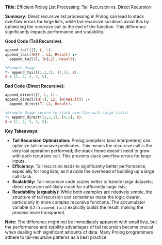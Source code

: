 **Title:** Efficient Prolog List Processing: Tail Recursion vs. Direct Recursion

**Summary:**  Direct recursive list processing in Prolog can lead to stack overflow errors for large lists, while tail-recursive solutions avoid this by optimizing the recursive call to the end of the function. This difference significantly impacts performance and scalability.


**Good Code (Tail Recursive):**

```prolog
append_tail([], L, L).
append_tail([H|T], L2, Result) :-
  append_tail(T, [H|L2], Result).

%Example Usage
?- append_tail([1,2,3], [4,5], X).
X = [1, 2, 3, 4, 5].
```

**Bad Code (Direct Recursive):**

```prolog
append_direct([], L, L).
append_direct([H|T], L2, [H|Result]) :-
  append_direct(T, L2, Result).

%Example Usage (prone to stack overflow with large lists)
?- append_direct([1,2,3], [4,5], X).
X = [1, 2, 3, 4, 5].

```


**Key Takeaways:**

* **Tail Recursion Optimization:** Prolog compilers (and interpreters) can optimize tail-recursive predicates.  This means the recursive call is the very last operation performed; the stack frame doesn't need to grow with each recursive call.  This prevents stack overflow errors for large inputs.
* **Efficiency:** Tail recursion leads to significantly better performance, especially for long lists, as it avoids the overhead of building up a large call stack.
* **Scalability:** Tail-recursive code scales better to handle large datasets; direct recursion will likely crash for sufficiently large lists.
* **Readability (arguably):** While both examples are relatively simple,  the structure of tail recursion can sometimes make the logic clearer, particularly in more complex recursive functions.  The accumulator variable (`L2` in `append_tail`) explicitly builds the result, making the process more transparent.

**Note:** The difference might not be immediately apparent with small lists, but the performance and stability advantages of tail recursion become crucial when dealing with significant amounts of data.  Many Prolog programmers adhere to tail-recursive patterns as a best practice.

